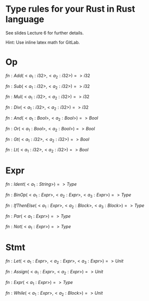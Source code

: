 # Type rules for your Rust in Rust language

See slides Lecture 6 for further details.

Hint: Use inline latex math for GitLab.

# Op

$fn : Add (<a_1:i32>, <a_2:i32>) => i32$

$fn : Sub (<a_1:i32>, <a_2:i32>) => i32$

$fn : Mul (<a_1:i32>, <a_2:i32>) => i32$

$fn : Div (<a_1:i32>, <a_2:i32>) => i32$

$fn : And (<a_1:Bool>, <a_2:Bool>) => Bool$

$fn : Or (<a_1:Bool>, <a_2:Bool>) => Bool$

$fn : Gt (<a_1:i32>, <a_2:i32>) => Bool$

$fn : Lt (<a_1:i32>, <a_2:i32>) => Bool$

<!--$fn : Not (<a_1:Bool>) => Bool$--> 
<!--Not anymore it ain't :(-->

# Expr

$fn : Ident (<a_1:String>) => Type$

$fn : BinOp (<a_1:Expr>, <a_2:Expr>, <a_3:Expr>) => Type$

$fn : IfThenElse (<a_1:Expr>, <a_2:Block>, <a_3:Block>) => Type$

$fn : Par (<a_1:Expr>) => Type$

$fn : Not (<a_1:Expr>) => Type$

# Stmt

$fn : Let (<a_1:Expr>, <a_2:Expr>, <a_3:Expr>) => Unit$

$fn : Assign (<a_1:Expr>, <a_2:Expr>) => Unit$

$fn : Expr (<a_1:Expr>) => Type$

$fn : While (<a_1:Expr>, <a_2:Block>) => Unit$